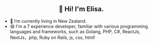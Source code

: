<h2 align="center">👋 Hi! I'm Elisa. </h2>

- 🔭 I’m currently living in New Zealand.
- 😄 I'm a 7 experience developer, familiar with various programming languages and frameworks, such as Golang, PHP, C#, ReactJs, NextJs，php, Ruby on Rails, js, css, html!

<!--
**elisa-lok/elisa-lok** is a ✨ _special_ ✨ repository because its `README.md` (this file) appears on your GitHub profile.

Here are some ideas to get you started:

- 🔭 I’m currently working on ...
- 🌱 I’m currently learning ...
- 👯 I’m looking to collaborate on ...
- 🤔 I’m looking for help with ...
- 💬 Ask me about ...
- 📫 How to reach me: ...
- 😄 Pronouns: ...
- ⚡ Fun fact: ...
-->
